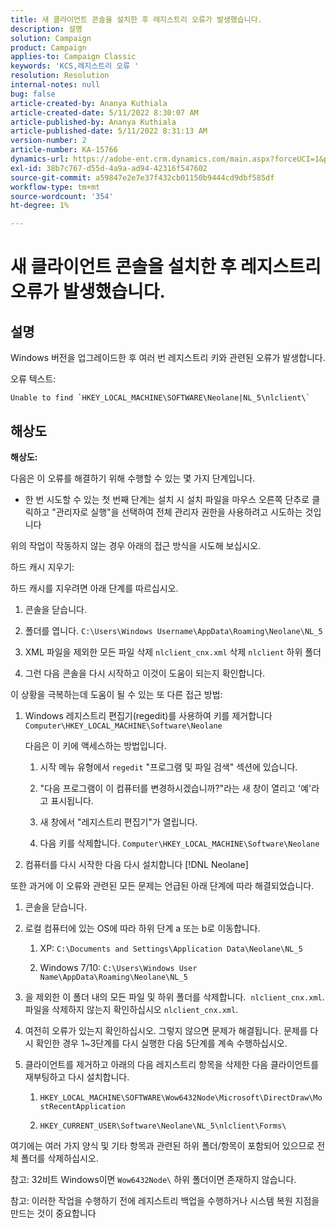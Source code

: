 ```yaml
---
title: 새 클라이언트 콘솔을 설치한 후 레지스트리 오류가 발생했습니다.
description: 설명
solution: Campaign
product: Campaign
applies-to: Campaign Classic
keywords: 'KCS,레지스트리 오류 '
resolution: Resolution
internal-notes: null
bug: false
article-created-by: Ananya Kuthiala
article-created-date: 5/11/2022 8:30:07 AM
article-published-by: Ananya Kuthiala
article-published-date: 5/11/2022 8:31:13 AM
version-number: 2
article-number: KA-15766
dynamics-url: https://adobe-ent.crm.dynamics.com/main.aspx?forceUCI=1&pagetype=entityrecord&etn=knowledgearticle&id=e321c08f-04d1-ec11-a7b5-0022480a8e40
exl-id: 38b7c767-d55d-4a9a-ad94-42316f547602
source-git-commit: a59847e2e7e37f432cb01150b9444cd9dbf585df
workflow-type: tm+mt
source-wordcount: '354'
ht-degree: 1%

---
```


# 새 클라이언트 콘솔을 설치한 후 레지스트리 오류가 발생했습니다.

## 설명

Windows 버전을 업그레이드한 후 여러 번 레지스트리 키와 관련된 오류가 발생합니다.

오류 텍스트:

```
Unable to find `HKEY_LOCAL_MACHINE\SOFTWARE\Neolane|NL_5\nlclient\`
```

## 해상도

<b>해상도:</b>

다음은 이 오류를 해결하기 위해 수행할 수 있는 몇 가지 단계입니다.

- 한 번 시도할 수 있는 첫 번째 단계는 설치 시 설치 파일을 마우스 오른쪽 단추로 클릭하고 &quot;관리자로 실행&quot;을 선택하여 전체 관리자 권한을 사용하려고 시도하는 것입니다

위의 작업이 작동하지 않는 경우 아래의 접근 방식을 시도해 보십시오.

하드 캐시 지우기:

하드 캐시를 지우려면 아래 단계를 따르십시오.

1. 콘솔을 닫습니다.

1. 폴더를 엽니다. `C:\Users\Windows Username\AppData\Roaming\Neolane\NL_5`

1. XML 파일을 제외한 모든 파일 삭제 `nlclient_cnx.xml` 삭제 `nlclient` 하위 폴더

1. 그런 다음 콘솔을 다시 시작하고 이것이 도움이 되는지 확인합니다.

이 상황을 극복하는데 도움이 될 수 있는 또 다른 접근 방법:

1. Windows 레지스트리 편집기(regedit)를 사용하여 키를 제거합니다 `Computer\HKEY_LOCAL_MACHINE\Software\Neolane`

   다음은 이 키에 액세스하는 방법입니다.

   1. 시작 메뉴 유형에서 `regedit` &quot;프로그램 및 파일 검색&quot; 섹션에 있습니다.

   1. &quot;다음 프로그램이 이 컴퓨터를 변경하시겠습니까?&quot;라는 새 창이 열리고 &#39;예&#39;라고 표시됩니다.

   1. 새 창에서 &quot;레지스트리 편집기&quot;가 열립니다.

   1. 다음 키를 삭제합니다. `Computer\HKEY_LOCAL_MACHINE\Software\Neolane`

1. 컴퓨터를 다시 시작한 다음 다시 설치합니다 [!DNL Neolane]

또한 과거에 이 오류와 관련된 모든 문제는 언급된 아래 단계에 따라 해결되었습니다.

1. 콘솔을 닫습니다.

1. 로컬 컴퓨터에 있는 OS에 따라 하위 단계 a 또는 b로 이동합니다.

   1. XP: `C:\Documents and Settings\Application Data\Neolane\NL_5`

   1. Windows 7/10: `C:\Users\Windows User Name\AppData\Roaming\Neolane\NL_5`

1. 을 제외한 이 폴더 내의 모든 파일 및 하위 폴더를 삭제합니다.  `nlclient_cnx.xml`. 파일을 삭제하지 않는지 확인하십시오 `nlclient_cnx.xml`.

1. 여전히 오류가 있는지 확인하십시오. 그렇지 않으면 문제가 해결됩니다. 문제를 다시 확인한 경우 1~3단계를 다시 실행한 다음 5단계를 계속 수행하십시오.

1. 클라이언트를 제거하고 아래의 다음 레지스트리 항목을 삭제한 다음 클라이언트를 재부팅하고 다시 설치합니다.

   1. `HKEY_LOCAL_MACHINE\SOFTWARE\Wow6432Node\Microsoft\DirectDraw\MostRecentApplication`

   1. `HKEY_CURRENT_USER\Software\Neolane\NL_5\nlclient\Forms\`

여기에는 여러 가지 양식 및 기타 항목과 관련된 하위 폴더/항목이 포함되어 있으므로 전체 폴더를 삭제하십시오.

참고: 32비트 Windows이면 `Wow6432Node\` 하위 폴더이면 존재하지 않습니다.

참고: 이러한 작업을 수행하기 전에 레지스트리 백업을 수행하거나 시스템 복원 지점을 만드는 것이 중요합니다

